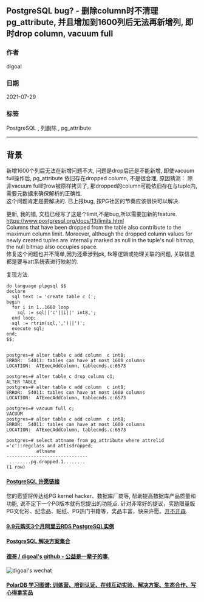 ## PostgreSQL bug? - 删除column时不清理pg_attribute, 并且增加到1600列后无法再新增列, 即时drop column, vacuum full  
  
### 作者  
digoal  
  
### 日期  
2021-07-29  
  
### 标签  
PostgreSQL , 列删除 , pg_attribute   
  
----  
  
## 背景  
  
新增1600个列后无法在新增问题不大, 问题是drop后还是不能新增, 即使vacuum full操作后, pg_attribute 依旧存在dropped column, 不是很合理, 原因猜测： 除非vacuum full时row被原样拷贝了, 那dropped的column可能依旧存在与tuple内, 需要元数据来确保解析的正确性.   
这个问题肯定是要解决的.  已上报bug, 按PG社区的节奏应该很快可以解决.    
  
更新, 我的错, 文档已经写了这是个limit,不是bug,所以需要加新的feature.  
https://www.postgresql.org/docs/13/limits.html   
Columns that have been dropped from the table also contribute to the maximum column limit. Moreover, although the dropped column values for newly created tuples are internally marked as null in the tuple's null bitmap, the null bitmap also occupies space.   
修复这个问题也并不简单,因为还牵涉到pk, fk等逻辑或物理关联的问题, 关联信息都是要与att系统表进行映射的.  
  
复现方法.  
  
```  
do language plpgsql $$   
declare   
  sql text := 'create table c (';   
begin   
  for i in 1..1600 loop    
    sql := sql||'c'||i||' int8,';     
  end loop;      
  sql := rtrim(sql,',')||')';   
  execute sql;     
end;  
$$;  
  
  
postgres=# alter table c add column  c int8;  
ERROR:  54011: tables can have at most 1600 columns  
LOCATION:  ATExecAddColumn, tablecmds.c:6573  
  
postgres=# alter table c drop column c1;  
ALTER TABLE  
postgres=# alter table c add column  c int8;  
ERROR:  54011: tables can have at most 1600 columns  
LOCATION:  ATExecAddColumn, tablecmds.c:6573  
  
postgres=# vacuum full c;  
VACUUM  
postgres=# alter table c add column  c int8;  
ERROR:  54011: tables can have at most 1600 columns  
LOCATION:  ATExecAddColumn, tablecmds.c:6573  
  
postgres=# select attname from pg_attribute where attrelid ='c'::regclass and attisdropped;  
           attname              
------------------------------  
 ........pg.dropped.1........  
(1 row)  
```  
  
  
  
  
  
#### [PostgreSQL 许愿链接](https://github.com/digoal/blog/issues/76 "269ac3d1c492e938c0191101c7238216")
您的愿望将传达给PG kernel hacker、数据库厂商等, 帮助提高数据库产品质量和功能, 说不定下一个PG版本就有您提出的功能点. 针对非常好的提议，奖励限量版PG文化衫、纪念品、贴纸、PG热门书籍等，奖品丰富，快来许愿。[开不开森](https://github.com/digoal/blog/issues/76 "269ac3d1c492e938c0191101c7238216").  
  
  
#### [9.9元购买3个月阿里云RDS PostgreSQL实例](https://www.aliyun.com/database/postgresqlactivity "57258f76c37864c6e6d23383d05714ea")
  
  
#### [PostgreSQL 解决方案集合](https://yq.aliyun.com/topic/118 "40cff096e9ed7122c512b35d8561d9c8")
  
  
#### [德哥 / digoal's github - 公益是一辈子的事.](https://github.com/digoal/blog/blob/master/README.md "22709685feb7cab07d30f30387f0a9ae")
  
  
![digoal's wechat](../pic/digoal_weixin.jpg "f7ad92eeba24523fd47a6e1a0e691b59")
  
  
#### [PolarDB 学习图谱: 训练营、培训认证、在线互动实验、解决方案、生态合作、写心得拿奖品](https://www.aliyun.com/database/openpolardb/activity "8642f60e04ed0c814bf9cb9677976bd4")
  

